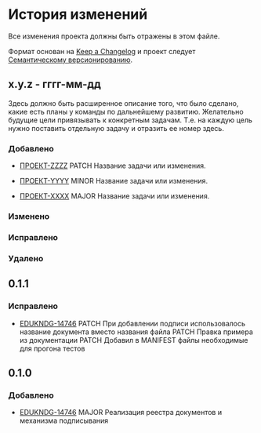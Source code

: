 # История изменений

Все изменения проекта должны быть отражены в этом файле.

Формат основан на [Keep a Changelog](http://keepachangelog.com/)
и проект следует [Семантическому версионированию](http://semver.org/).

## x.y.z - гггг-мм-дд

Здесь должно быть расширенное описание того, что было сделано, какие есть планы у команды по дальнейшему развитию.
Желательно будущие цели привязывать к конкретным задачам. Т.е. на каждую цель нужно поставить отдельную задачу и
отразить ее номер здесь.

### Добавлено

- [ПРОЕКТ-ZZZZ](https://jira.bars.group/browse/ПРОЕКТ-ZZZZ)
  PATCH Название задачи или изменения.

- [ПРОЕКТ-YYYY](https://jira.bars.group/browse/ПРОЕКТ-YYYY)
  MINOR Название задачи или изменения.

- [ПРОЕКТ-XXXX](https://jira.bars.group/browse/ПРОЕКТ-XXXX)
  MAJOR Название задачи или изменения.

### Изменено

### Исправлено

### Удалено

## 0.1.1
### Исправлено
- [EDUKNDG-14746](https://jira.bars.group/browse/EDUKNDG-14746) 
  PATCH При добавлении подписи использовалось название документа вместо названия файла
  PATCH Правка примера из документации
  PATCH Добавил в MANIFEST файлы необходимые для прогона тестов 

## 0.1.0
### Добавлено
- [EDUKNDG-14746](https://jira.bars.group/browse/EDUKNDG-14746) 
  MAJOR Реализация реестра документов и механизма подписывания
